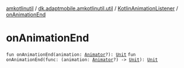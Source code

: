 [amkotlinutil](../../index.md) / [dk.adaptmobile.amkotlinutil.util](../index.md) / [KotlinAnimationListener](index.md) / [onAnimationEnd](on-animation-end.md)

# onAnimationEnd

`fun onAnimationEnd(animation: `[`Animator`](https://developer.android.com/reference/android/animation/Animator.html)`?): `[`Unit`](https://kotlinlang.org/api/latest/jvm/stdlib/kotlin/-unit/index.html)
`fun onAnimationEnd(func: (animation: `[`Animator`](https://developer.android.com/reference/android/animation/Animator.html)`?) -> `[`Unit`](https://kotlinlang.org/api/latest/jvm/stdlib/kotlin/-unit/index.html)`): `[`Unit`](https://kotlinlang.org/api/latest/jvm/stdlib/kotlin/-unit/index.html)